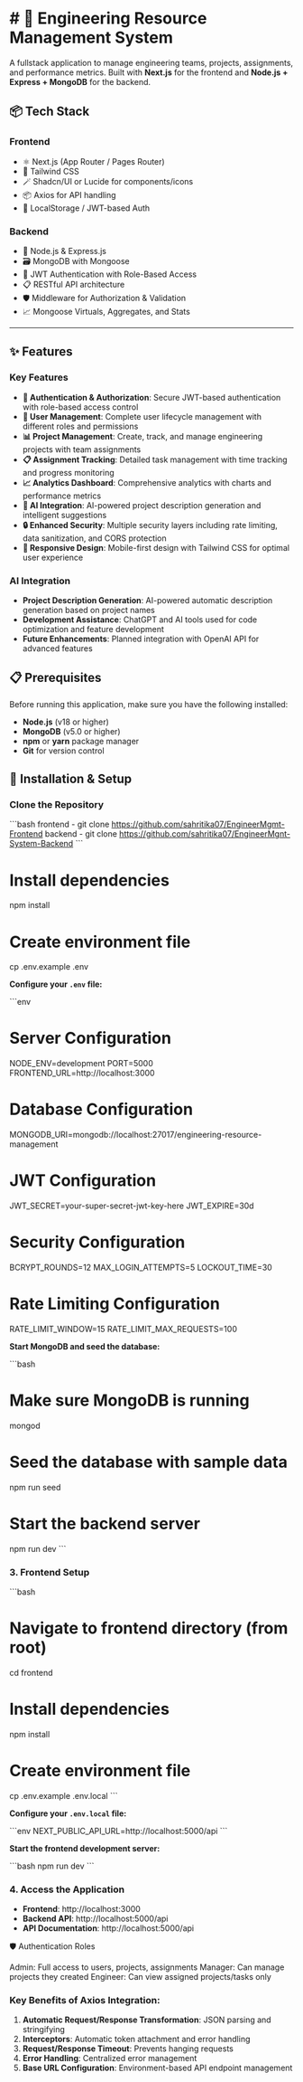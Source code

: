 # # 🚀 Engineering Resource Management System

A fullstack application to manage engineering teams, projects, assignments, and performance metrics. Built with **Next.js** for the frontend and **Node.js + Express + MongoDB** for the backend.



## 📦 Tech Stack

### Frontend
- ⚛️ Next.js (App Router / Pages Router)
- 💨 Tailwind CSS
- 🪄 Shadcn/UI or Lucide for components/icons
- 📦 Axios for API handling
- 🍪 LocalStorage / JWT-based Auth

### Backend
- 🚀 Node.js & Express.js
- 🗃️ MongoDB with Mongoose
- 🔐 JWT Authentication with Role-Based Access
- 📋 RESTful API architecture
- 🛡️ Middleware for Authorization & Validation
- 📈 Mongoose Virtuals, Aggregates, and Stats

---

## ✨ Features

### Key Features

- **🔐 Authentication & Authorization**: Secure JWT-based authentication with role-based access control
- **👥 User Management**: Complete user lifecycle management with different roles and permissions
- **📊 Project Management**: Create, track, and manage engineering projects with team assignments
- **📋 Assignment Tracking**: Detailed task management with time tracking and progress monitoring
- **📈 Analytics Dashboard**: Comprehensive analytics with charts and performance metrics
- **🤖 AI Integration**: AI-powered project description generation and intelligent suggestions
- **🔒 Enhanced Security**: Multiple security layers including rate limiting, data sanitization, and CORS protection
- **📱 Responsive Design**: Mobile-first design with Tailwind CSS for optimal user experience



### AI Integration
- **Project Description Generation**: AI-powered automatic description generation based on project names
- **Development Assistance**: ChatGPT and AI tools used for code optimization and feature development
- **Future Enhancements**: Planned integration with OpenAI API for advanced features

## 📋 Prerequisites

Before running this application, make sure you have the following installed:

- **Node.js** (v18 or higher)
- **MongoDB** (v5.0 or higher)
- **npm** or **yarn** package manager
- **Git** for version control

## 🔧 Installation & Setup

###  Clone the Repository

\`\`\`bash
frontend - git clone https://github.com/sahritika07/EngineerMgmt-Frontend
backend - git clone https://github.com/sahritika07/EngineerMgnt-System-Backend
\`\`\`



# Install dependencies
npm install

# Create environment file
cp .env.example .env


**Configure your `.env` file:**

\`\`\`env
# Server Configuration
NODE_ENV=development
PORT=5000
FRONTEND_URL=http://localhost:3000

# Database Configuration
MONGODB_URI=mongodb://localhost:27017/engineering-resource-management

# JWT Configuration
JWT_SECRET=your-super-secret-jwt-key-here
JWT_EXPIRE=30d

# Security Configuration
BCRYPT_ROUNDS=12
MAX_LOGIN_ATTEMPTS=5
LOCKOUT_TIME=30

# Rate Limiting Configuration
RATE_LIMIT_WINDOW=15
RATE_LIMIT_MAX_REQUESTS=100


**Start MongoDB and seed the database:**

\`\`\`bash
# Make sure MongoDB is running
mongod

# Seed the database with sample data
npm run seed

# Start the backend server
npm run dev
\`\`\`

### 3. Frontend Setup

\`\`\`bash
# Navigate to frontend directory (from root)
cd frontend

# Install dependencies
npm install

# Create environment file
cp .env.example .env.local
\`\`\`

**Configure your `.env.local` file:**

\`\`\`env
NEXT_PUBLIC_API_URL=http://localhost:5000/api
\`\`\`

**Start the frontend development server:**

\`\`\`bash
npm run dev
\`\`\`

### 4. Access the Application

- **Frontend**: http://localhost:3000
- **Backend API**: http://localhost:5000/api
- **API Documentation**: http://localhost:5000/api

🛡️ Authentication Roles

Admin: Full access to users, projects, assignments
Manager: Can manage projects they created
Engineer: Can view assigned projects/tasks only



### Key Benefits of Axios Integration:

1. **Automatic Request/Response Transformation**: JSON parsing and stringifying
2. **Interceptors**: Automatic token attachment and error handling
3. **Request/Response Timeout**: Prevents hanging requests
4. **Error Handling**: Centralized error management
5. **Base URL Configuration**: Environment-based API endpoint management


